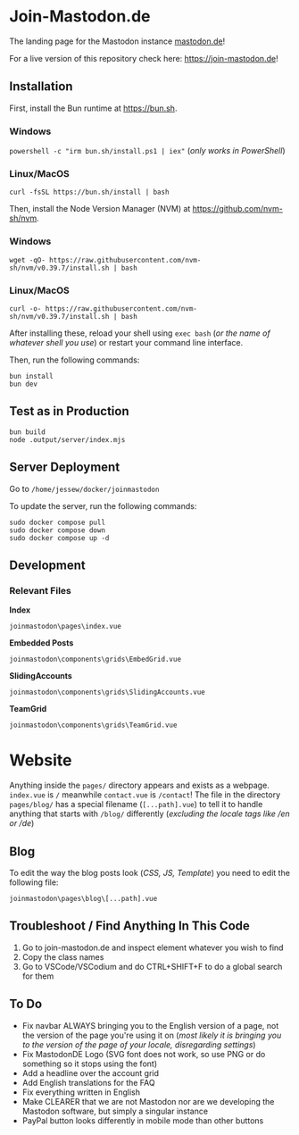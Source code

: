 # Join-Mastodon.de

The landing page for the Mastodon instance [mastodon.de](https://mastodon.de)!

For a live version of this repository check here: https://join-mastodon.de! 

## Installation

First, install the Bun runtime at https://bun.sh.

### Windows
`powershell -c "irm bun.sh/install.ps1 | iex"` (*only works in PowerShell*)

### Linux/MacOS
`curl -fsSL https://bun.sh/install | bash`

Then, install the Node Version Manager (NVM) at https://github.com/nvm-sh/nvm.

### Windows
`wget -qO- https://raw.githubusercontent.com/nvm-sh/nvm/v0.39.7/install.sh | bash`

### Linux/MacOS
`curl -o- https://raw.githubusercontent.com/nvm-sh/nvm/v0.39.7/install.sh | bash`

After installing these, reload your shell using `exec bash` (*or the name of whatever shell you use*) or restart your command line interface. 

Then, run the following commands:

```
bun install
bun dev
```

## Test as in Production

```
bun build
node .output/server/index.mjs
```

## Server Deployment

Go to `/home/jessew/docker/joinmastodon`

To update the server, run the following commands:

```
sudo docker compose pull
sudo docker compose down
sudo docker compose up -d
```


## Development

### Relevant Files

**Index**

`joinmastodon\pages\index.vue`

**Embedded Posts**

`joinmastodon\components\grids\EmbedGrid.vue`

**SlidingAccounts**

`joinmastodon\components\grids\SlidingAccounts.vue`

**TeamGrid**

`joinmastodon\components\grids\TeamGrid.vue`

# Website

Anything inside the `pages/` directory appears and exists as a webpage. `index.vue` is `/` meanwhile `contact.vue` is `/contact`! The file in the directory `pages/blog/` has a special filename (`[...path].vue`) to tell it to handle anything that starts with `/blog/` differently (*excluding the locale tags like /en or /de*)

## Blog

To edit the way the blog posts look (*CSS, JS, Template*) you need to edit the following file:

`joinmastodon\pages\blog\[...path].vue`


## Troubleshoot / Find Anything In This Code

1. Go to join-mastodon.de and inspect element whatever you wish to find
2. Copy the class names
3. Go to VSCode/VSCodium and do CTRL+SHIFT+F to do a global search for them


## To Do

- Fix navbar ALWAYS bringing you to the English version of a page, not the version of the page you're using it on (*most likely it is bringing you to the version of the page of your locale, disregarding settings*)
- Fix MastodonDE Logo (SVG font does not work, so use PNG or do something so it stops using the font)
- Add a headline over the account grid
- Add English translations for the FAQ
- Fix everything written in English
- Make CLEARER that we are not Mastodon nor are we developing the Mastodon software, but simply a singular instance
- PayPal button looks differently in mobile mode than other buttons